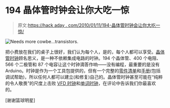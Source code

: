 # 194 晶体管时钟会让你大吃一惊

> 原文:[https://hack aday . com/2010/01/11/194-晶体管时钟会让你大吃一惊/](https://hackaday.com/2010/01/11/194-transistor-clock-will-blow-your-mind/)

![](../Images/5533bb9ef0d9c09e970d37d825217dad.png "Needs more cowbe...transistors.")

把小费放在我们的桌子上很好，我们认为每个人，是的，每个人都可以享受。[晶体管时钟](http://transistorclock.com/index.html)顾名思义，是一种不依赖集成电路的时钟。194 个晶体管、400 个电阻、566 个二极管和 87 个电容让这个时钟滴答作响——没有编程，最重要的是没有 Arduino。时钟是作为一个工具包提供的，但有一个完整的[零件清单](http://transistorclock.com/tranBOM.pdf)和[手册](http://transistorclock.com/tranmanual.pdf)(包括调试帮助)，所以任何人都可以建立(和修复)自己的。晶体管时钟甚至可能在“纯粹的令人敬畏”的尺度上击败 [VFD 时钟](http://hackaday.com/2009/12/26/vfd-clock-ends-the-world/)和[单词时钟](http://hackaday.com/2009/09/27/word-clock-tell-the-time-with-words/)，在评论中告诉我们你最喜欢的。

[谢谢篮球明星]